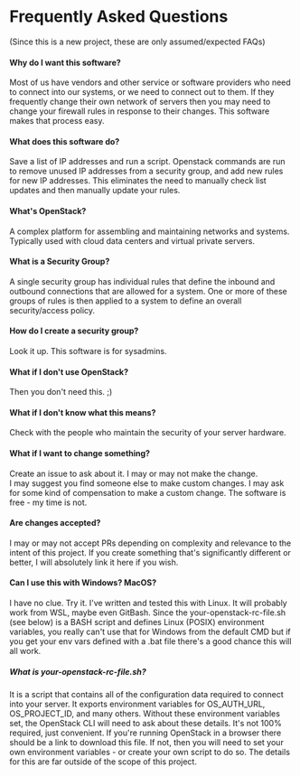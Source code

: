 # Frequently Asked Questions

(Since this is a new project, these are only assumed/expected FAQs)

#### Why do I want this software?
Most of us have vendors and other service or software providers who need to connect into our systems, or we need to connect out to them. If they frequently change their own network of servers then you may need to change your firewall rules in response to their changes. This software makes that process easy.

#### What does this software do?
Save a list of IP addresses and run a script. Openstack commands are run to remove unused IP addresses from a security group, and add new rules for new IP addresses. This eliminates the need to manually check list updates and then manually update your rules.

#### What's OpenStack?
A complex platform for assembling and maintaining networks and systems. Typically used with cloud data centers and virtual private servers.

#### What is a Security Group?
A single security group has individual rules that define the inbound and outbound connections that are allowed for a system. One or more of these groups of rules is then applied to a system to define an overall security/access policy.

#### How do I create a security group?
Look it up. This software is for sysadmins.

#### What if I don't use OpenStack?
Then you don't need this. ;)

#### What if I don't know what this means?
Check with the people who maintain the security of your server hardware.

#### What if I want to change something?
Create an issue to ask about it. I may or may not make the change.  
I may suggest you find someone else to make custom changes. I may ask for some kind of compensation to make a custom change. The software is free - my time is not.

#### Are changes accepted?
I may or may not accept PRs depending on complexity and relevance to the intent of this project. If you create something that's significantly different or better, I will absolutely link it here if you wish.

#### Can I use this with Windows? MacOS?
I have no clue. Try it. I've written and tested this with Linux. It will probably work from WSL, maybe even GitBash. Since the your-openstack-rc-file.sh (see below) is a BASH script and defines Linux (POSIX) environment variables, you really can't use that for Windows from the default CMD but if you get your env vars defined with a .bat file there's a good chance this will all work.

##### What is your-openstack-rc-file.sh?
It is a script that contains all of the configuration data required to connect into your server. It exports environment variables for OS_AUTH_URL, OS_PROJECT_ID, and many others. Without these environment variables set, the OpenStack CLI will need to ask about these details. It's not 100% required, just convenient. If you're running OpenStack in a browser there should be a link to download this file. If not, then you will need to set your own environment variables - or create your own script to do so. The details for this are far outside of the scope of this project.
